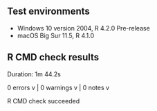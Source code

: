 ## Test environments
* Windows 10 version 2004, R 4.2.0 Pre-release
* macOS Big Sur 11.5, R 4.1.0

## R CMD check results
Duration: 1m 44.2s

0 errors v | 0 warnings v | 0 notes v

R CMD check succeeded
